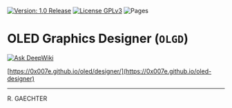 [![Version: 1.0 Release](https://img.shields.io/badge/Version-1.0%20Release-green.svg)](https://github.com/0x007e/oled-designer) [![License GPLv3](https://img.shields.io/badge/License-GPLv3-lightgrey)](https://www.gnu.org/licenses/gpl-3.0.html) ![Pages](https://github.com/0x007e/oled-designer/actions/workflows/pages/pages-build-deployment/badge.svg)

# OLED Graphics Designer (`OLGD`)

[![Ask DeepWiki](https://deepwiki.com/badge.svg)](https://deepwiki.com/0x007E/oled-designer)

[https://0x007e.github.io/oled/designer/](https://0x007e.github.io/oled-designer)

---

R. GAECHTER